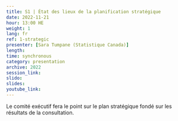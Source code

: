 ```yaml
---
title: S1 | État des lieux de la planification stratégique
date: 2022-11-21
hour: 13:00 HE
weight: 1
lang: fr
ref: 1-strategic
presenter: [Sara Tumpane (Statistique Canada)]
length:
time: synchronous
category: presentation
archive: 2022
session_link:
slido:
slides:
youtube_link:
---
```

Le comité exécutif fera le point sur le plan stratégique fondé sur les résultats de la consultation. <!--more-->
